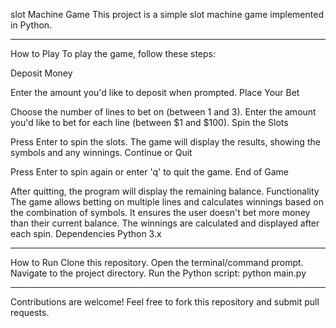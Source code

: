 slot Machine Game
This project is a simple slot machine game implemented in Python.
______________________________________________________________________________________________________________________________________________________________________________________________________________________
How to Play
To play the game, follow these steps:

Deposit Money

Enter the amount you'd like to deposit when prompted.
Place Your Bet

Choose the number of lines to bet on (between 1 and 3).
Enter the amount you'd like to bet for each line (between $1 and $100).
Spin the Slots

Press Enter to spin the slots.
The game will display the results, showing the symbols and any winnings.
Continue or Quit

Press Enter to spin again or enter 'q' to quit the game.
End of Game

After quitting, the program will display the remaining balance.
Functionality
The game allows betting on multiple lines and calculates winnings based on the combination of symbols.
It ensures the user doesn't bet more money than their current balance.
The winnings are calculated and displayed after each spin.
Dependencies
Python 3.x
_____________________________________________________________________________________________________________________________________________________________________________________________________________________________
How to Run
Clone this repository.
Open the terminal/command prompt.
Navigate to the project directory.
Run the Python script:
python main.py 
________________________________________________________________________________________________________________________________________________________________________________________________________________________________________________
Contributions are welcome! Feel free to fork this repository and submit pull requests.
